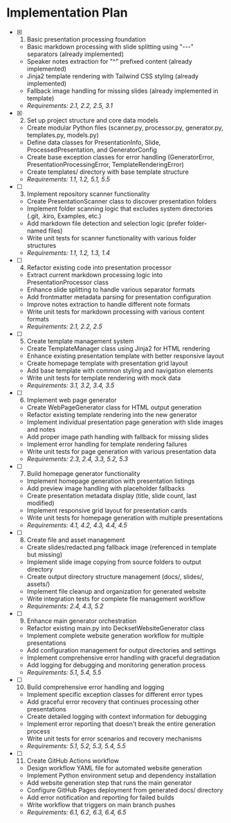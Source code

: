 # Implementation Plan

- [x] 1. Basic presentation processing foundation
  - Basic markdown processing with slide splitting using "---" separators (already implemented)
  - Speaker notes extraction for "^" prefixed content (already implemented)
  - Jinja2 template rendering with Tailwind CSS styling (already implemented)
  - Fallback image handling for missing slides (already implemented in template)
  - _Requirements: 2.1, 2.2, 2.5, 3.1_

- [x] 2. Set up project structure and core data models
  - Create modular Python files (scanner.py, processor.py, generator.py, templates.py, models.py)
  - Define data classes for PresentationInfo, Slide, ProcessedPresentation, and GeneratorConfig
  - Create base exception classes for error handling (GeneratorError, PresentationProcessingError, TemplateRenderingError)
  - Create templates/ directory with base template structure
  - _Requirements: 1.1, 1.2, 5.1, 5.5_

- [ ] 3. Implement repository scanner functionality
  - Create PresentationScanner class to discover presentation folders
  - Implement folder scanning logic that excludes system directories (.git, .kiro, Examples, etc.)
  - Add markdown file detection and selection logic (prefer folder-named files)
  - Write unit tests for scanner functionality with various folder structures
  - _Requirements: 1.1, 1.2, 1.3, 1.4_

- [ ] 4. Refactor existing code into presentation processor
  - Extract current markdown processing logic into PresentationProcessor class
  - Enhance slide splitting to handle various separator formats
  - Add frontmatter metadata parsing for presentation configuration
  - Improve notes extraction to handle different note formats
  - Write unit tests for markdown processing with various content formats
  - _Requirements: 2.1, 2.2, 2.5_

- [ ] 5. Create template management system
  - Create TemplateManager class using Jinja2 for HTML rendering
  - Enhance existing presentation template with better responsive layout
  - Create homepage template with presentation grid layout
  - Add base template with common styling and navigation elements
  - Write unit tests for template rendering with mock data
  - _Requirements: 3.1, 3.2, 3.4, 3.5_

- [ ] 6. Implement web page generator
  - Create WebPageGenerator class for HTML output generation
  - Refactor existing template rendering into the new generator
  - Implement individual presentation page generation with slide images and notes
  - Add proper image path handling with fallback for missing slides
  - Implement error handling for template rendering failures
  - Write unit tests for page generation with various presentation data
  - _Requirements: 2.3, 2.4, 3.3, 5.2, 5.3_

- [ ] 7. Build homepage generator functionality
  - Implement homepage generation with presentation listings
  - Add preview image handling with placeholder fallbacks
  - Create presentation metadata display (title, slide count, last modified)
  - Implement responsive grid layout for presentation cards
  - Write unit tests for homepage generation with multiple presentations
  - _Requirements: 4.1, 4.2, 4.3, 4.4, 4.5_

- [ ] 8. Create file and asset management
  - Create slides/redacted.png fallback image (referenced in template but missing)
  - Implement slide image copying from source folders to output directory
  - Create output directory structure management (docs/, slides/, assets/)
  - Implement file cleanup and organization for generated website
  - Write integration tests for complete file management workflow
  - _Requirements: 2.4, 4.3, 5.2_

- [ ] 9. Enhance main generator orchestration
  - Refactor existing main.py into DecksetWebsiteGenerator class
  - Implement complete website generation workflow for multiple presentations
  - Add configuration management for output directories and settings
  - Implement comprehensive error handling with graceful degradation
  - Add logging for debugging and monitoring generation process
  - _Requirements: 5.1, 5.4, 5.5_

- [ ] 10. Build comprehensive error handling and logging
  - Implement specific exception classes for different error types
  - Add graceful error recovery that continues processing other presentations
  - Create detailed logging with context information for debugging
  - Implement error reporting that doesn't break the entire generation process
  - Write unit tests for error scenarios and recovery mechanisms
  - _Requirements: 5.1, 5.2, 5.3, 5.4, 5.5_

- [ ] 11. Create GitHub Actions workflow
  - Design workflow YAML file for automated website generation
  - Implement Python environment setup and dependency installation
  - Add website generation step that runs the main generator
  - Configure GitHub Pages deployment from generated docs/ directory
  - Add error notification and reporting for failed builds
  - Write workflow that triggers on main branch pushes
  - _Requirements: 6.1, 6.2, 6.3, 6.4, 6.5_

